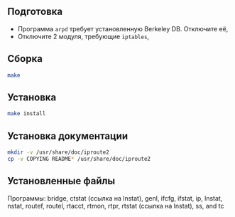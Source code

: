 <pkg :name="'iproute2'" instsize showsbu2></pkg>

## Подготовка

- Программа `arpd` требует установленную Berkeley DB. Отключите её,
- Отключите 2 модуля, требующие `iptables`,

<package-script :package="'iproute2'" :type="'prepare'"></package-script>

## Сборка

```bash
make
```

## Установка

```bash
make install
```

## Установка документации

```bash
mkdir -v /usr/share/doc/iproute2
cp -v COPYING README* /usr/share/doc/iproute2
```

## Установленные файлы

Программы: bridge, ctstat (ссылка на lnstat), genl, ifcfg, ifstat, ip, lnstat, nstat, routef, routel, rtacct, rtmon, rtpr, rtstat (ссылка на lnstat), ss, and tc

<script>
	new Vue({ el: '#main' })
</script>
